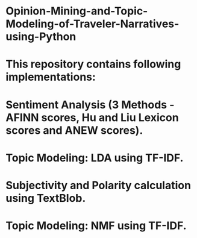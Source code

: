 # Opinion-Mining-and-Topic-Modeling-of-Traveler-Narratives-using-Python

# This repository contains following implementations:
# Sentiment Analysis (3 Methods - AFINN scores, Hu and Liu Lexicon scores and ANEW scores).
# Topic Modeling: LDA using TF-IDF.
# Subjectivity and Polarity calculation using TextBlob.
# Topic Modeling: NMF using TF-IDF.
